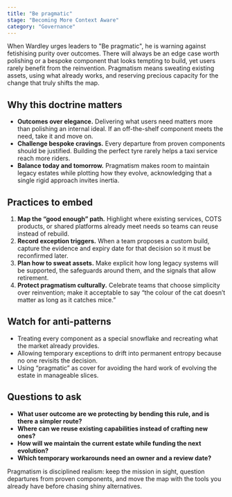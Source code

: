 ```yaml
---
title: "Be pragmatic"
stage: "Becoming More Context Aware"
category: "Governance"
---
```


When Wardley urges leaders to "Be pragmatic", he is warning against fetishising purity over outcomes. There will always be an edge case worth polishing or a bespoke component that looks tempting to build, yet users rarely benefit from the reinvention. Pragmatism means sweating existing assets, using what already works, and reserving precious capacity for the change that truly shifts the map.

## Why this doctrine matters

- **Outcomes over elegance.** Delivering what users need matters more than polishing an internal ideal. If an off-the-shelf component meets the need, take it and move on.
- **Challenge bespoke cravings.** Every departure from proven components should be justified. Building the perfect tyre rarely helps a taxi service reach more riders.
- **Balance today and tomorrow.** Pragmatism makes room to maintain legacy estates while plotting how they evolve, acknowledging that a single rigid approach invites inertia.

## Practices to embed

1. **Map the “good enough” path.** Highlight where existing services, COTS products, or shared platforms already meet needs so teams can reuse instead of rebuild.
2. **Record exception triggers.** When a team proposes a custom build, capture the evidence and expiry date for that decision so it must be reconfirmed later.
3. **Plan how to sweat assets.** Make explicit how long legacy systems will be supported, the safeguards around them, and the signals that allow retirement.
4. **Protect pragmatism culturally.** Celebrate teams that choose simplicity over reinvention; make it acceptable to say “the colour of the cat doesn’t matter as long as it catches mice.”

## Watch for anti-patterns

- Treating every component as a special snowflake and recreating what the market already provides.
- Allowing temporary exceptions to drift into permanent entropy because no one revisits the decision.
- Using “pragmatic” as cover for avoiding the hard work of evolving the estate in manageable slices.

## Questions to ask

- **What user outcome are we protecting by bending this rule, and is there a simpler route?**
- **Where can we reuse existing capabilities instead of crafting new ones?**
- **How will we maintain the current estate while funding the next evolution?**
- **Which temporary workarounds need an owner and a review date?**

Pragmatism is disciplined realism: keep the mission in sight, question departures from proven components, and move the map with the tools you already have before chasing shiny alternatives.
